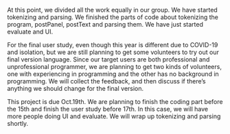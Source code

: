 At this point, we divided all the work equally in our group. We have started tokenizing and parsing. We finished the parts of code about tokenizing the program, postPanel, postText and parsing them. We have just started evaluate and UI.

For the final user study, even though this year is different due to COVID-19 and isolation, but we are still planning to get some volunteers to try out our final version language. Since our target users are both professional and unprofessional programmer, we are planning to get two kinds of volunteers, one with experiencing in programming and the other has no background in programming. We will collect the feedback, and then discuss if there’s anything we should change for the final version. 

This project is due Oct.19th. We are planning to finish the coding part before the 15th and finish the user study before 17th. In this case, we will have more people doing UI and evaluate. We will wrap up tokenizing and parsing shortly. 
